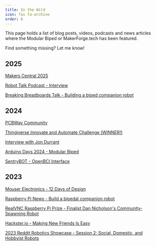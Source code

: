 ```yaml
---
title: In the Wild
icon: fas fa-archive
order: 6
---
```


This page holds a list of blog posts, videos, podcasts and news articles where the Modular Biped or MakerForge.tech has been featured.

Find something missing? Let me know!

## 2025

[Makers Central 2025](https://www.makerscentral.co.uk/the-makers/dan-makes-things/)

[Robot Talk Podcast - Interview](https://www.robottalk.org/2025/02/14/episode-109-dan-nicholson/)

[Breaking Breadboards Talk - Building a biped companion robot](https://www.youtube.com/live/dQ3WG0pJU5c?si=_8ZJOhxEiHocPYvB)

## 2024

[PCBWay Community](https://www.pcbway.com/project/shareproject/Bipedal_Companion_Robot_Open_Source_3D_Printable_c31a5d65.html)

[Thingiverse Innovate and Automate Challenge (WINNER!)](https://www.thingiverse.com/challenges/pcbway)

[Interview with Jon Durrant](https://www.youtube.com/watch?v=8pvR5WhKHZ0)

[Arduino Days 2024 - Modular Biped](https://www.youtube.com/embed/wSdFAJ3gcpM?si=8Zu_aSdaqDEUm7ey)

[SentryBOT - OpenBCI Interface](https://github.com/makerforgetech/modular-biped/discussions/66)

## 2023

[Mouser Electronics - 12 Days of Design](https://www.instagram.com/p/C1KqxkZoAFl/?img_index=1)

[Raspberry Pi News - Build a bipedal companion robot](https://www.raspberrypi.com/news/build-a-bipedal-companion-robot/)

[RealVNC Raspberry Pi Prize - Finalist Dan Nicholson's Community-Spawning Robot](https://www.realvnc.com/en/blog/realvnc-raspberry-pi-prize-finalist-dan-nicholson-companion-robot/)

[Hackster.io - Making New Friends Is Easy](https://www.hackster.io/news/making-new-friends-is-easy-26e43a6a22fb)

[2023 Reddit Robotics Showcase - Session 2: Social, Domestic, and Hobbyist Robots](https://redditroboticsshowcase.wordpress.com/)



